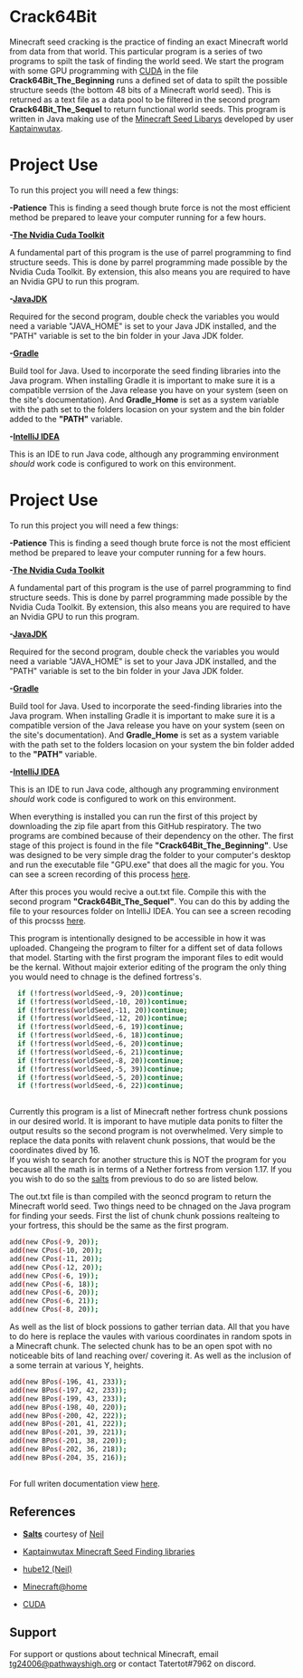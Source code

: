 
# Crack64Bit

Minecraft seed cracking is the practice of finding an exact Minecraft world from data from that world. This particular program is a series of two programs to spilt the task of finding the world seed. We start the program with some GPU programming with [CUDA](https://developer.nvidia.com/cuda-toolkit) in the file **Crack64Bit_The_Beginning** runs a defined set of data to spilt the possible structure seeds (the bottom 48 bits of a Minecraft world seed). This is returned as a text file as a data pool to be filtered in the second program **Crack64Bit_The_Sequel** to return functional world seeds. This program is written in Java making use of the [Minecraft Seed Libarys](https://kaptainwutax.seedfinding.com/) developed by user [Kaptainwutax](https://github.com/KaptainWutax).  


# Project Use
To run this project you will need a few things:

**-Patience**
This is finding a seed though brute force is not the most efficient method be prepared to leave your computer running for a few hours. 

**-[The Nvidia Cuda Toolkit](https://developer.nvidia.com/cuda-toolkit)**

A fundamental part of this program is the use of parrel programming to find structure seeds. This is done by parrel programming made possible by the Nvidia Cuda Toolkit. By extension, this also means you are required to have an Nvidia GPU to run this program.  

**-[JavaJDK](https://www.oracle.com/java/technologies/javase/jdk16-archive-downloads.html)**

Required for the second program, double check the variables you would need a variable "JAVA_HOME" is set to your Java JDK installed, and the "PATH" variable is set to the bin folder in your Java JDK folder.

**-[Gradle](https://gradle.org/)**

Build tool for Java. Used to incorporate the seed finding libraries into the Java program. When installing Gradle it is important to make sure it is a compatible verrsion of the Java release you have on your system (seen on the site's documentation). And **Gradle_Home** is set as a system variable with the path set to the folders locasion on your system and the bin folder added to the **"PATH"** variable.

**-[IntelliJ IDEA](https://www.jetbrains.com/idea/)**

This is an IDE to run Java code, although any programming environment _should_ work code is configured to work on this environment. 

# Project Use
To run this project you will need a few things:

**-Patience**
This is finding a seed though brute force is not the most efficient method be prepared to leave your computer running for a few hours. 

**-[The Nvidia Cuda Toolkit](https://developer.nvidia.com/cuda-toolkit)**

A fundamental part of this program is the use of parrel programming to find structure seeds. This is done by parrel programming made possible by the Nvidia Cuda Toolkit. By extension, this also means you are required to have an Nvidia GPU to run this program.  

**-[JavaJDK](https://www.oracle.com/java/technologies/javase/jdk16-archive-downloads.html)**

Required for the second program, double check the variables you would need a variable "JAVA_HOME" is set to your Java JDK installed, and the "PATH" variable is set to the bin folder in your Java JDK folder.

**-[Gradle](https://gradle.org/)**

Build tool for Java. Used to incorporate the seed-finding libraries into the Java program.  When installing Gradle it is important to make sure it is a compatible version of the Java release you have on your system (seen on the site's documentation). And **Gradle_Home** is set as a system variable with the path set to the folders locasion on your system the bin folder added to the **"PATH"** variable.

**-[IntelliJ IDEA](https://www.jetbrains.com/idea/)**

This is an IDE to run Java code, although any programming environment _should_ work code is configured to work on this environment. 

When everything is installed you can run the first of this project by downloading the zip file apart from this GitHub respiratory. The two programs are combined because of their dependency on the other. The first stage of this project is found in the file **"Crack64Bit_The_Beginning"**. Use was designed to be very simple drag the folder to your computer's desktop and run the executable file "GPU.exe" that does all the magic for you. You can see a screen recording of this process [here](https://youtu.be/m_Qbvg5l4D8). 

After this proces you would recive a out.txt file. Compile this with the second program **"Crack64Bit_The_Sequel"**. You can do this by adding the file to your resources folder on IntelliJ IDEA. You can see a screen recoding of this procsss [here](https://youtu.be/vMJORczjRSk). 

This program is intentionally designed to be accessible in how it was uploaded. Changeing the program to filter for a diffent set of data follows that model. Starting with the first program the imporant files to edit would be the kernal. Without majoir exterior editing of the program the only thing you would need to chnage is the defined fortress's. 

```bash
  if (!fortress(worldSeed,-9, 20))continue; 
  if (!fortress(worldSeed,-10, 20))continue; 
  if (!fortress(worldSeed,-11, 20))continue; 
  if (!fortress(worldSeed,-12, 20))continue; 
  if (!fortress(worldSeed,-6, 19))continue; 
  if (!fortress(worldSeed,-6, 18))continue;
  if (!fortress(worldSeed,-6, 20))continue; 
  if (!fortress(worldSeed,-6, 21))continue; 
  if (!fortress(worldSeed,-8, 20))continue; 
  if (!fortress(worldSeed,-5, 39))continue; 
  if (!fortress(worldSeed,-5, 20))continue; 
  if (!fortress(worldSeed,-6, 22))continue; 
 
```
Currently this program is a list of Minecraft nether fortress chunk possions in our desired world. It is imporant to have mutiple data ponits to filter the output results so the second program is not overwhelmed. Very simple to replace the data ponits with relavent chunk possions, that would be the coordinates dived by 16.  
If you wish to search for another structure this is NOT the program for you because all the math is in terms of a Nether fortress from version 1.17. If you you wish to do so the [salts](https://en.wikipedia.org/wiki/Salt_(cryptography)) from previous to do so are listed below.    


The out.txt file is than compiled with the seoncd program to return the Minecraft world seed. 
Two things need to be chnaged on the Java program for finding your seeds.
First the list of chunk chunk possions realteing to your fortress, this should be the same as the first program. 

```bash
add(new CPos(-9, 20));
add(new CPos(-10, 20));
add(new CPos(-11, 20));
add(new CPos(-12, 20));
add(new CPos(-6, 19));
add(new CPos(-6, 18));
add(new CPos(-6, 20));
add(new CPos(-6, 21));
add(new CPos(-8, 20));
```


As well as the list of block possions to gather terrian data. All that you have to do here is replace the vaules with various coordinates in random spots in a Minecraft chunk. The selected chunk has to be an open spot with no noticeable bits of land reaching over/ covering it. As well as the inclusion of a some terrain at various Y, heights.    

```bash
add(new BPos(-196, 41, 233));
add(new BPos(-197, 42, 233));
add(new BPos(-199, 43, 233));
add(new BPos(-198, 40, 220));
add(new BPos(-200, 42, 222));
add(new BPos(-201, 41, 222));
add(new BPos(-201, 39, 221));
add(new BPos(-201, 38, 220));
add(new BPos(-202, 36, 218));
add(new BPos(-204, 35, 216));
	
```


For full writen documentation view [here](https://docs.google.com/document/d/1S-tqtsDtqdalQDEEsopy5CnU4O1-bL9xtSGgOIrrxzI/edit#). 


## References

- **[Salts](https://drive.google.com/drive/folders/1ZFra3pnPNAz_CGeRdZTc0GMPA3yOqPA8)** courtesy of [Neil](https://github.com/hube12)

- [Kaptainwutax Minecraft Seed Finding libraries](https://kaptainwutax.seedfinding.com/)
  
- [hube12 (Neil)](https://github.com/hube12)

- [Minecraft@home](https://minecraftathome.com/)
 
- [CUDA](https://docs.nvidia.com/cuda/)


## Support

For support or qustions about technical Minecraft, email tg24006@pathwayshigh.org or contact Tatertot#7962 on discord.


